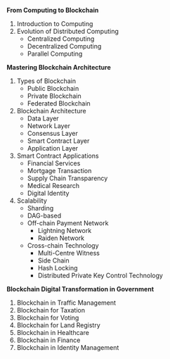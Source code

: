 **From Computing to Blockchain**

1. Introduction to Computing
2. Evolution of Distributed Computing
   - Centralized Computing
   - Decentralized Computing
   - Parallel Computing



**Mastering Blockchain Architecture** 

1. Types of Blockchain
   - Public Blockchain
   - Private Blockchain
   - Federated Blockchain
2. Blockchain Architecture
   - Data Layer
   - Network Layer
   - Consensus Layer
   - Smart Contract Layer
   - Application Layer
3. Smart Contract Applications
   - Financial Services
   - Mortgage Transaction
   - Supply Chain Transparency
   - Medical Research
   - Digital Identity
4. Scalability 
   - Sharding
   - DAG-based
   - Off-chain Payment Network
     - Lightning Network
     - Raiden Network
   - Cross-chain Technology
     - Multi-Centre Witness
     - Side Chain
     - Hash Locking
     - Distributed Private Key Control Technology



**Blockchain Digital Transformation in Government**

1. Blockchain in Traffic Management
2. Blockchain for Taxation
3. Blockchain for Voting
4. Blockchain for Land Registry
5. Blockchain in Healthcare
6. Blockchain in Finance
7. Blockchain in Identity Management